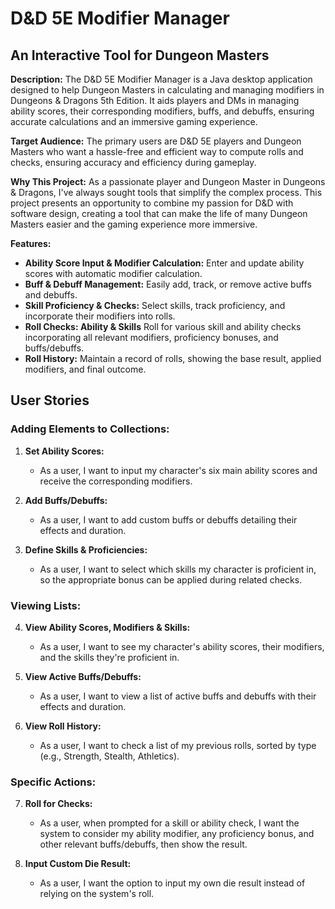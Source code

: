 
# D&D 5E Modifier Manager
## An Interactive Tool for Dungeon Masters

**Description:**
The D&D 5E Modifier Manager is a Java desktop application 
designed to help Dungeon Masters in calculating and 
managing modifiers in Dungeons & Dragons 5th Edition. 
It aids players and DMs in managing ability scores, 
their corresponding modifiers, buffs, and debuffs,
ensuring accurate calculations and an 
immersive gaming experience.


**Target Audience:**
The primary users are D&D 5E players and Dungeon Masters 
who want a hassle-free and efficient way to compute rolls 
and checks, ensuring accuracy and efficiency during 
gameplay.

**Why This Project:**
As a passionate player and Dungeon Master in Dungeons & 
Dragons, I've always sought tools that simplify the complex 
process. This project presents an opportunity 
to combine my passion for D&D with software design, creating 
a tool that can make the life of many Dungeon Masters easier 
and the gaming experience more immersive.


**Features:**
- **Ability Score Input & Modifier Calculation:** Enter and update ability scores with automatic modifier calculation.
- **Buff & Debuff Management:** Easily add, track, or remove active buffs and debuffs.
- **Skill Proficiency & Checks:** Select skills, track proficiency, and incorporate their modifiers into rolls.
- **Roll Checks: Ability & Skills** Roll for various skill and ability checks incorporating all relevant modifiers, proficiency bonuses, and buffs/debuffs.
- **Roll History:** Maintain a record of rolls, showing the base result, applied modifiers, and final outcome.

## User Stories


### Adding Elements to Collections:
1. **Set Ability Scores:**
    - As a user, I want to input my character's six main ability scores and receive the corresponding modifiers.

2. **Add Buffs/Debuffs:**
    - As a user, I want to add custom buffs or debuffs detailing their effects and duration.

3. **Define Skills & Proficiencies:**
    - As a user, I want to select which skills my character is proficient in, so the appropriate bonus can be applied during related checks.

### Viewing Lists:
4. **View Ability Scores, Modifiers & Skills:**
    - As a user, I want to see my character's ability scores, their modifiers, and the skills they're proficient in.

5. **View Active Buffs/Debuffs:**
    - As a user, I want to view a list of active buffs and debuffs with their effects and duration.

6. **View Roll History:**
    - As a user, I want to check a list of my previous rolls, sorted by type (e.g., Strength, Stealth, Athletics).

### Specific Actions:
7. **Roll for Checks:**
    - As a user, when prompted for a skill or ability check, I want the system to consider my ability modifier, any proficiency bonus, and other relevant buffs/debuffs, then show the result.

8. **Input Custom Die Result:**
    - As a user, I want the option to input my own die result instead of relying on the system's roll.